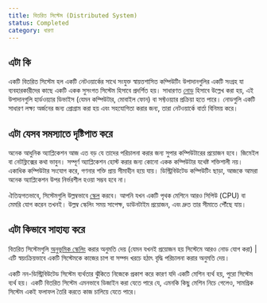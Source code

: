```yaml
---
title: বিতরিত সিস্টেম (Distributed System)
status: Completed
category: ধারণা
---
```


## এটা কি

একটি বিতরিত সিস্টেম হল একটি নেটওয়ার্কের সাথে সংযুক্ত স্বায়ত্তশাসিত কম্পিউটিং উপাদানগুলির একটি সংগ্রহ যা ব্যবহারকারীদের কাছে একটি একক সুসংগত সিস্টেম হিসাবে প্রদর্শিত হয়। 
সাধারণত [নোড](/bn/nodes/) হিসাবে উল্লেখ করা হয়, এই উপাদানগুলি হার্ডওয়্যার ডিভাইস (যেমন কম্পিউটার, মোবাইল ফোন) বা সফ্টওয়্যার প্রক্রিয়া হতে পারে।
নোডগুলি একটি সাধারণ লক্ষ্য অর্জনের জন্য প্রোগ্রাম করা হয় এবং সহযোগিতা করার জন্য, তারা নেটওয়ার্কে বার্তা বিনিময় করে। 

## এটা যেসব সমস্যাতে দৃষ্টিপাত করে

অনেক আধুনিক অ্যাপ্লিকেশন আজ এত বড় যে তাদের পরিচালনা করার জন্য সুপার কম্পিউটারের প্রয়োজন হবে। 
জিমেইল বা নেটফ্লিক্সের কথা ভাবুন। সম্পূর্ণ অ্যাপ্লিকেশন হোস্ট করার জন্য কোনো একক কম্পিউটার যথেষ্ট শক্তিশালী নয়।
একাধিক কম্পিউটার সংযোগ করে, গণনার শক্তি প্রায় সীমাহীন হয়ে যায়। ডিস্ট্রিবিউটেড কম্পিউটিং ছাড়া, আজকে আমরা অনেক অ্যাপ্লিকেশন উপর নির্ভরশীল হওয়া সম্ভব হবে না।


ঐতিহ্যগতভাবে, সিস্টেমগুলি উল্লম্বভাবে [স্কেল](/bn/scalability/) করবে। আপনি যখন একটি পৃথক মেশিনে আরও সিপিউ (CPU) বা মেমরি যোগ করেন তখনই। 
উল্লম্ব স্কেলিং সময় সাপেক্ষ, ডাউনটাইম প্রয়োজন, এবং দ্রুত তার সীমাতে পৌঁছে যায়।


## এটা কিভাবে সাহায্য করে

বিতরিত সিস্টেমগুলি [ অনুভূমিক স্কেলিং](/horizontal-scaling/) করার অনুমতি দেয় (যেমন যখনই প্রয়োজন হয় সিস্টেমে আরও নোড যোগ করা) | 
এটি স্বয়ংক্রিয়ভাবে একটি সিস্টেমকে কাজের চাপ বা সম্পদ খরচে হঠাৎ বৃদ্ধি পরিচালনা করার অনুমতি দেয়। 

একটি নন-ডিস্ট্রিবিউটেড সিস্টেম ব্যর্থতার ঝুঁকিতে নিজেকে প্রকাশ করে কারণ যদি একটি মেশিন ব্যর্থ হয়, পুরো সিস্টেম ব্যর্থ হয়। 
একটি বিতরিত সিস্টেম এমনভাবে ডিজাইন করা যেতে পারে যে, এমনকি কিছু মেশিন নিচে গেলেও, সামগ্রিক সিস্টেম একই ফলাফল তৈরি করতে কাজ চালিয়ে যেতে পারে।
